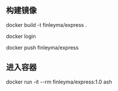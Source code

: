 ## 构建镜像
docker build -t finleyma/express .

docker login

docker push finleyma/express

## 进入容器
docker run -it --rm finleyma/express:1.0 ash
